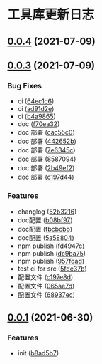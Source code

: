 # 工具库更新日志

## [0.0.4](https://github.com/bienvenidoY/modern-hacker/compare/v0.0.3...v0.0.4) (2021-07-09)



## [0.0.3](https://github.com/bienvenidoY/modern-hacker/compare/0.0.1...v0.0.3) (2021-07-09)


### Bug Fixes

* ci ([64ec1c6](https://github.com/bienvenidoY/modern-hacker/commit/64ec1c6e8bf5155eef46dadd16cfd654fa94d150))
* ci ([ad91d2e](https://github.com/bienvenidoY/modern-hacker/commit/ad91d2e1c20922ad0f49529b4554359cad629049))
* ci ([b4a9865](https://github.com/bienvenidoY/modern-hacker/commit/b4a98653a67212e8e64f6a43b84474e05e365527))
* doc ([f70ea32](https://github.com/bienvenidoY/modern-hacker/commit/f70ea3262aa6eed036cced8613c468a0aef347ad))
* doc 部署 ([cac55c0](https://github.com/bienvenidoY/modern-hacker/commit/cac55c01ddba8c1960bec7e4b454a5a3b8185ef1))
* doc 部署 ([442652b](https://github.com/bienvenidoY/modern-hacker/commit/442652b5f72efc64662f1e6a3b9f057c9da064a1))
* doc 部署 ([7e6345c](https://github.com/bienvenidoY/modern-hacker/commit/7e6345cd9f9e17aa50373cab448440883fca2f04))
* doc 部署 ([8587094](https://github.com/bienvenidoY/modern-hacker/commit/85870945f2195ffb7091feebf85871768d4991b0))
* doc 部署 ([2b49ef2](https://github.com/bienvenidoY/modern-hacker/commit/2b49ef2edf858ddafbc459c2f24a55aece617f8b))
* doc 部署 ([c197d44](https://github.com/bienvenidoY/modern-hacker/commit/c197d4411def47b4c8b7da54227ae7d1ddff6495))


### Features

* changlog ([52b3216](https://github.com/bienvenidoY/modern-hacker/commit/52b32169023fc156e1c18879e60c34d8add0a4a7))
* doc配置 ([b08bf97](https://github.com/bienvenidoY/modern-hacker/commit/b08bf972053d507e860bd1f4dd5f23ac6211d492))
* doc配置 ([fbcbcbb](https://github.com/bienvenidoY/modern-hacker/commit/fbcbcbb44cbb1cae82bcb77b9c501e056a8f067c))
* doc配置 ([5a58804](https://github.com/bienvenidoY/modern-hacker/commit/5a5880485903c96ad01cccd741d0a9d01b500e5f))
* npm publish ([fd4947c](https://github.com/bienvenidoY/modern-hacker/commit/fd4947cd1e5487770ba1423456ec014c5d1350ca))
* npm publish ([dc9ba75](https://github.com/bienvenidoY/modern-hacker/commit/dc9ba759495b757296c829a78d0b394e1a14ae01))
* npm publish ([957fdad](https://github.com/bienvenidoY/modern-hacker/commit/957fdad256c0b9a049b4859033b2405db31f39bf))
* test ci for src ([5fde37b](https://github.com/bienvenidoY/modern-hacker/commit/5fde37ba8054aca1f3b64587e07cde5cdc3c497d))
* 配置文件 ([c197e8d](https://github.com/bienvenidoY/modern-hacker/commit/c197e8dd8510326d9d58f81ffce5f50841d93962))
* 配置文件 ([065ae7d](https://github.com/bienvenidoY/modern-hacker/commit/065ae7d795289236874b3777d85cfa94eeeea85b))
* 配置文件 ([68937ec](https://github.com/bienvenidoY/modern-hacker/commit/68937ec20ca6462cd2691aae1968686e135613c7))



## [0.0.1](https://github.com/bienvenidoY/modern-hacker/compare/b8ad5b738fc2d16f9def966d5c26163d50bbdde8...0.0.1) (2021-06-30)


### Features

* init ([b8ad5b7](https://github.com/bienvenidoY/modern-hacker/commit/b8ad5b738fc2d16f9def966d5c26163d50bbdde8))



